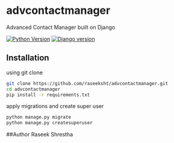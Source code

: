 # advcontactmanager
Advanced Contact Manager built on Django

[![Python Version](https://img.shields.io/badge/Python-3.9-brightgreen.svg)](.)
[![Django version](https://img.shields.io/badge/Django-3.1.4-brightgreen.svg)](.)

## Installation
using git clone
```bash
git clone https://github.com/raseeksht/advcontactmanager.git
cd advcontactmanager
pip install -r requirements.txt
```
apply migrations and create super user
```bash
python manage.py migrate
python manage.py createsuperuser
```

##Author
Raseek Shrestha
